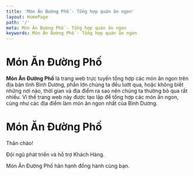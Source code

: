 ```yaml
---
title: 'Món Ăn Đường Phố - Tổng hợp quán ăn ngon'
layout: HomePage
path: '/'
meta: Món Ăn Đường Phố - Tổng hợp quán ăn ngon
keywords: Món Ăn Đường Phố - Tổng hợp quán ăn ngon
---
```



# Món Ăn Đường Phố

**Món Ăn Đường Phố** là trang web trực tuyến tổng hợp các món ăn ngon trên địa bàn tỉnh Bình Dương, phần lớn chúng ta đều lướt qua, hoặc không biết những nơi nào, thời gian và địa điểm ra sao nên chúng ta thường bỏ qua rất nhiều.
Vì thế trang web này được tạo lập để tổng hợp các món ăn ngon, cũng như các địa điểm làm món ăn ngon nhất của Bình Dương.

# Món Ăn Đường Phố

Thân chào!

Đội ngũ phát triển và hỗ trợ Khách Hàng.

Món Ăn Đường Phố hân hạnh đồng hành cùng bạn.